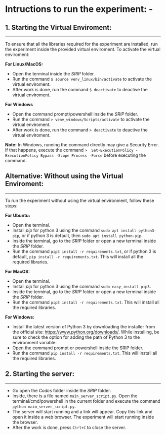 # Intructions to run the experiment: -

## 1. Starting the Virtual Enviroment:
--------------------------------------

To ensure that all the libraries required for the experiment are installed, run the experiment inside the provided virtual enviroment. To activate the virtual enviroment:

**For Linux/MacOS:**
* Open the terminal inside the *SRIP* folder.
* Run the command `$ source venv_linux/bin/activate` to activate the virtual enviroment.
* After work is done, run the command `$ deactivate` to deactive the virtual enviroment.

**For Windows**
* Open the command prompt/powershell inside the *SRIP* folder.
* Run the command `> venv_windows/Scripts/activate` to activate the virtual enviroment.
* After work is done, run the command `> deactivate` to deactive the virtual enviroment.

**Note:** In Windows, running the command directly may give a Security Error. If that happens, execute the command `>  Set-ExecutionPolicy -ExecutionPolicy Bypass -Scope Process -Force` before executing the command.

## Alternative: Without using the Virtual Enviroment:
-----------------------------------------------------

To run the experiment without using the virtual environment, follow these steps:

**For Ubuntu:**
* Open the terminal.
* Install *pip* for python 3 using the command `sudo apt install python3-pip`, or if python 3 is default, then `sudo apt install python-pip`.
* Inside the terminal, go to the *SRIP* folder or open a new terminal inside the *SRIP* folder.
* Run the command `pip3 install -r requirements.txt`, or if python 3 is default, `pip install -r requirements.txt`. This will install all the required libraries.

**For MacOS:**
* Open the terminal.
* Install *pip* for python 3 using the command `sudo easy_install pip3`.
* Inside the terminal, go to the *SRIP* folder or open a new terminal inside the *SRIP* folder.
* Run the command `pip3 install -r requirements.txt`. This will install all the required libraries.

**For Windows:**
* Install the latest version of Python 3 by downloading the installer from the official site: https://www.python.org/downloads/. While installing, be sure to check the option for adding the path of Python 3 to the environment variable.
* Open the command prompt or powershell inside the SRIP folder. 
* Run the command `pip install -r requirements.txt`. This will install all the required libraries.

## 2. Starting the server:
--------------------------

* Go open the *Codes* folder inside the *SRIP* folder.
* Inside, there is a file named `main_server_script.py`. Open the terminal/cmd/powershell in the current folder and execute the command `python main_server_script.py`.
* The server will start running and a link will appear. Copy this link and open it inside a web browser. The experiment will start running inside the browser.
* After the work is done, press `Ctrl+C` to close the server.